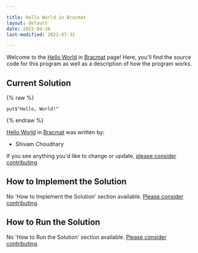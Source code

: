 ```yaml
---

title: Hello World in Bracmat
layout: default
date: 2022-04-28
last-modified: 2022-07-31

---
```


Welcome to the [Hello World](https://sampleprograms.io/projects/hello-world) in [Bracmat](https://sampleprograms.io/languages/bracmat) page! Here, you'll find the source code for this program as well as a description of how the program works.

## Current Solution

{% raw %}

```bracmat
put$"Hello, World!"
```

{% endraw %}

[Hello World](https://sampleprograms.io/projects/hello-world) in [Bracmat](https://sampleprograms.io/languages/bracmat) was written by:

- Shivam Choudhary

If you see anything you'd like to change or update, [please consider contributing](https://github.com/TheRenegadeCoder/sample-programs).

## How to Implement the Solution

No 'How to Implement the Solution' section available. [Please consider contributing](https://github.com/TheRenegadeCoder/sample-programs-website).

## How to Run the Solution

No 'How to Run the Solution' section available. [Please consider contributing](https://github.com/TheRenegadeCoder/sample-programs-website).